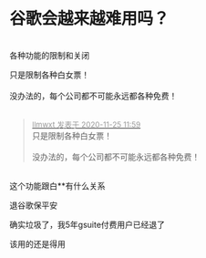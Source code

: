 # 谷歌会越来越难用吗？


<img id="aimg_d8EgC" onclick="zoom(this, this.src, 0, 0, 0)" class="zoom" src="https://i.loli.net/2020/11/25/nWbHR96mNJ7hPus.jpg" onmouseover="img_onmouseoverfunc(this)" onload="thumbImg(this)" border="0" alt="" /><br />
<br />
各种功能的限制和关闭

只是限制各种白女票！<br />
<br />
没办法的，每个公司都不可能永远都各种免费！<br />
<br />
<img src="static/image/smiley/default/lol.gif" smilieid="12" border="0" alt="" /><img src="static/image/smiley/default/lol.gif" smilieid="12" border="0" alt="" /><img src="static/image/smiley/default/lol.gif" smilieid="12" border="0" alt="" />

<div class="quote"><blockquote><font size="2"><a href="https://www.hostloc.com/forum.php?mod=redirect&amp;goto=findpost&amp;pid=9514209&amp;ptid=771154" target="_blank"><font color="#999999">llmwxt 发表于 2020-11-25 11:59</font></a></font><br />
只是限制各种白女票！<br />
<br />
没办法的，每个公司都不可能永远都各种免费！</blockquote></div><br />
这个功能跟白**有什么关系

退谷歌保平安

确实垃圾了，我5年gsuite付费用户已经退了

该用的还是得用
